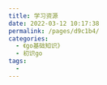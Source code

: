 ```yaml
---
title: 学习资源
date: 2022-03-12 10:17:38
permalink: /pages/d9c1b4/
categories:
  - 《go基础知识》
  - 初识go
tags:
  - 
---
```


